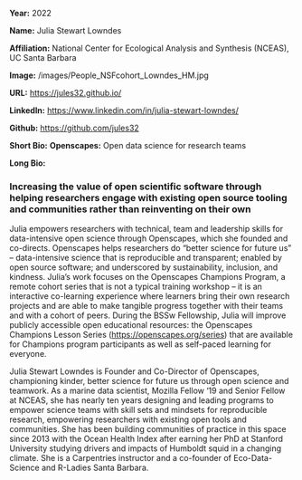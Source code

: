 **Year:** 2022

**Name:** Julia Stewart Lowndes

**Affiliation:** National Center for Ecological Analysis and Synthesis (NCEAS), UC Santa Barbara

**Image:** /images/People_NSFcohort_Lowndes_HM.jpg 

**URL:** https://jules32.github.io/

**LinkedIn:** https://www.linkedin.com/in/julia-stewart-lowndes/

**Github:** https://github.com/jules32

**Short Bio:** **Openscapes:** Open data science for research teams

**Long Bio:**
### Increasing the value of open scientific software through helping researchers engage with existing open source tooling and communities rather than reinventing on their own

Julia empowers researchers with technical, team and leadership skills for data-intensive open science through Openscapes, which she founded and co-directs. Openscapes helps researchers do “better science for future us” – 
data-intensive science that is reproducible and transparent; 
enabled by open source software; 
and underscored by sustainability, inclusion, and kindness. 
Julia’s work focuses on the Openscapes Champions Program, a remote cohort series that is not a typical training workshop – it is an interactive co-learning experience where learners bring their own research projects and are able to make tangible progress together with their teams and with a cohort of peers. During the BSSw Fellowship, Julia will improve publicly accessible open educational resources: the Openscapes Champions Lesson Series (https://openscapes.org/series) that are available for Champions program participants as well as self-paced learning for everyone.

Julia Stewart Lowndes is Founder and Co-Director of Openscapes,  championing kinder, better science for future us through open science and teamwork. As a marine data scientist, Mozilla Fellow ‘19 and Senior Fellow at NCEAS, she has nearly ten years designing and leading programs to empower science teams with skill sets and mindsets for reproducible research, empowering researchers with existing open tools and communities. She has been building communities of practice in this space since 2013 with the Ocean Health Index after earning her PhD at Stanford University studying drivers and impacts of Humboldt squid in a changing climate. She is a Carpentries instructor and a co-founder of Eco-Data-Science and R-Ladies Santa Barbara. 

